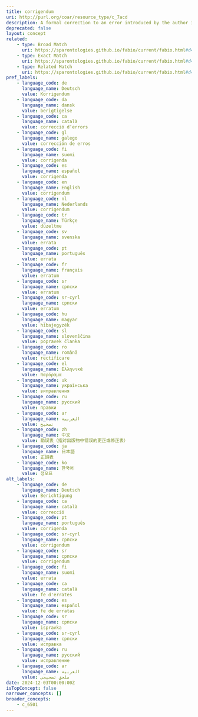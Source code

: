 ```yaml
---
title: corrigendum
uri: http://purl.org/coar/resource_type/c_7acd
description: A formal correction to an error introduced by the author into a previously published document. (adapted from https://sparontologies.github.io/fabio/current/fabio.html#d4e2712)
deprecated: false
layout: concept
related:
    - type: Broad Match
      uri: https://sparontologies.github.io/fabio/current/fabio.html#d4e2698
    - type: Exact Match
      uri: https://sparontologies.github.io/fabio/current/fabio.html#d4e2712
    - type: Related Match
      uri: https://sparontologies.github.io/fabio/current/fabio.html#d4e3154
pref_labels:
    - language_code: de
      language_name: Deutsch
      value: Korrigendum
    - language_code: da
      language_name: dansk
      value: berigtigelse
    - language_code: ca
      language_name: català
      value: correcció d’errors
    - language_code: gl
      language_name: galego
      value: corrección de erros
    - language_code: fi
      language_name: suomi
      value: corrigenda
    - language_code: es
      language_name: español
      value: corrigenda
    - language_code: en
      language_name: English
      value: corrigendum
    - language_code: nl
      language_name: Nederlands
      value: corrigendum
    - language_code: tr
      language_name: Türkçe
      value: düzeltme
    - language_code: sv
      language_name: svenska
      value: errata
    - language_code: pt
      language_name: português
      value: errata
    - language_code: fr
      language_name: français
      value: erratum
    - language_code: sr
      language_name: српски
      value: erratum
    - language_code: sr-cyrl
      language_name: српски
      value: erratum
    - language_code: hu
      language_name: magyar
      value: hibajegyzék
    - language_code: sl
      language_name: slovenščina
      value: popravek članka
    - language_code: ro
      language_name: română
      value: rectificare
    - language_code: el
      language_name: Ελληνικά
      value: παρόραμα
    - language_code: uk
      language_name: українська
      value: виправлення
    - language_code: ru
      language_name: русский
      value: правки
    - language_code: ar
      language_name: العربية
      value: تصحيح
    - language_code: zh
      language_name: 中文
      value: 勘误表（指对出版物中错误的更正或修正表）
    - language_code: ja
      language_name: 日本語
      value: 正誤表
    - language_code: ko
      language_name: 한국어
      value: 정오표
alt_labels:
    - language_code: de
      language_name: Deutsch
      value: Berichtigung
    - language_code: ca
      language_name: català
      value: correcció
    - language_code: pt
      language_name: português
      value: corrigenda
    - language_code: sr-cyrl
      language_name: српски
      value: corrigendum
    - language_code: sr
      language_name: српски
      value: corrigendum
    - language_code: fi
      language_name: suomi
      value: errata
    - language_code: ca
      language_name: català
      value: fe d'errates
    - language_code: es
      language_name: español
      value: fe de erratas
    - language_code: sr
      language_name: српски
      value: ispravka
    - language_code: sr-cyrl
      language_name: српски
      value: исправка
    - language_code: ru
      language_name: русский
      value: исправление
    - language_code: ar
      language_name: العربية
      value: ملحق تصحيحي
date: 2024-12-03T00:00:00Z
isTopConcept: false
narrower_concepts: []
broader_concepts:
    - c_6501
---
```


